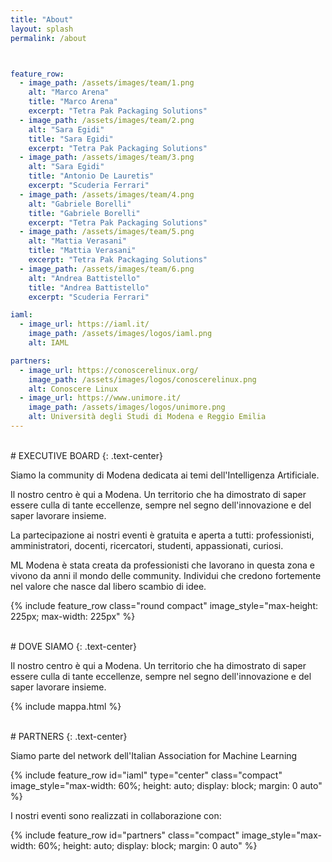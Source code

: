 ```yaml
---
title: "About"
layout: splash
permalink: /about



feature_row:
  - image_path: /assets/images/team/1.png
    alt: "Marco Arena"
    title: "Marco Arena"
    excerpt: "Tetra Pak Packaging Solutions"
  - image_path: /assets/images/team/2.png
    alt: "Sara Egidi"
    title: "Sara Egidi"
    excerpt: "Tetra Pak Packaging Solutions"
  - image_path: /assets/images/team/3.png
    alt: "Sara Egidi"
    title: "Antonio De Lauretis"
    excerpt: "Scuderia Ferrari"
  - image_path: /assets/images/team/4.png
    alt: "Gabriele Borelli"
    title: "Gabriele Borelli"
    excerpt: "Tetra Pak Packaging Solutions"
  - image_path: /assets/images/team/5.png
    alt: "Mattia Verasani"
    title: "Mattia Verasani"
    excerpt: "Tetra Pak Packaging Solutions"
  - image_path: /assets/images/team/6.png
    alt: "Andrea Battistello"
    title: "Andrea Battistello"
    excerpt: "Scuderia Ferrari"

iaml:
  - image_url: https://iaml.it/
    image_path: /assets/images/logos/iaml.png
    alt: IAML

partners:
  - image_url: https://conoscerelinux.org/
    image_path: /assets/images/logos/conoscerelinux.png
    alt: Conoscere Linux
  - image_url: https://www.unimore.it/
    image_path: /assets/images/logos/unimore.png
    alt: Università degli Studi di Modena e Reggio Emilia
---
```



<br />
# EXECUTIVE BOARD
{: .text-center}

Siamo la community di Modena dedicata ai temi dell'Intelligenza Artificiale.

Il nostro centro è qui a Modena. Un territorio che ha dimostrato di saper essere culla di tante eccellenze, sempre nel segno dell'innovazione e del saper lavorare insieme.

La partecipazione ai nostri eventi è gratuita e aperta a tutti: professionisti, amministratori, docenti, ricercatori, studenti, appassionati, curiosi.

ML Modena è stata creata da professionisti che lavorano in questa zona e vivono da anni il mondo delle community. Individui che credono fortemente nel valore che nasce dal libero scambio di idee.

{% include feature_row class="round compact" image_style="max-height: 225px; max-width: 225px" %}

<br />
# DOVE SIAMO
{: .text-center}

Il nostro centro è qui a Modena. Un territorio che ha dimostrato di saper essere culla di tante eccellenze, sempre nel segno dell'innovazione e del saper lavorare insieme.

{% include mappa.html %}


<br />
# PARTNERS
{: .text-center}

Siamo parte del network dell'Italian Association for Machine Learning

{% include feature_row id="iaml" type="center" class="compact" image_style="max-width: 60%; height: auto; display: block; margin: 0 auto" %}

I nostri eventi sono realizzati in collaborazione con:

{% include feature_row id="partners" class="compact" image_style="max-width: 60%; height: auto; display: block; margin: 0 auto" %}